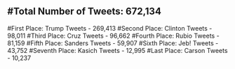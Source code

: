 #Total Number of Tweets: 672,134 
---
#First Place: Trump Tweets - 269,413
#Second Place: Clinton Tweets - 98,011
#Third Place: Cruz Tweets - 96,662
#Fourth Place: Rubio Tweets - 81,159
#Fifth Place: Sanders Tweets - 59,907
#Sixth Place: Jeb! Tweets - 43,752
#Seventh Place: Kasich Tweets - 12,995
#Last Place: Carson Tweets - 10,237
